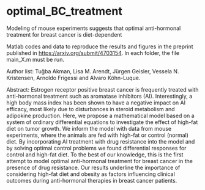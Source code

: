 # optimal_BC_treatment
Modeling of mouse experiments suggests that optimal anti-hormonal treatment for breast cancer is diet-dependent

Matlab codes and data to reproduce the results and figures in the preprint published in https://arxiv.org/submit/4703154. In each folder, the file main_X.m must be run.

Author list: Tuğba Akman, Lisa M. Arendt, Jürgen Geisler, Vessela N. Kristensen, Arnoldo Frigessi and Alvaro Köhn-Luque.

Abstract: Estrogen receptor positive breast cancer is frequently treated with anti-hormonal treatment such as aromatase inhibitors (AI). Interestingly, a high body mass index has been shown to have a negative impact on AI efficacy, most likely due to disturbances in steroid metabolism and adipokine production. Here, we propose a mathematical model based on a system of ordinary differential equations to investigate the effect of high-fat diet on tumor growth. We inform the model with data from mouse experiments, where the animals are fed with high-fat or control (normal) diet. By incorporating AI treatment with drug resistance into the model and by solving optimal control problems we found differential responses for control and high-fat diet. To the best of our knowledge, this is the first attempt to model optimal anti-hormonal treatment for breast cancer in the presence of drug resistance. Our results underline the importance of considering high-fat diet and obesity as factors influencing clinical outcomes during anti-hormonal therapies in breast cancer patients.
